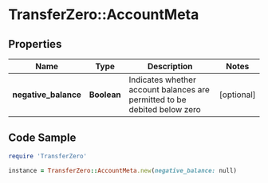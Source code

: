 # TransferZero::AccountMeta

## Properties

Name | Type | Description | Notes
------------ | ------------- | ------------- | -------------
**negative_balance** | **Boolean** | Indicates whether account balances are permitted to be debited below zero | [optional] 

## Code Sample

```ruby
require 'TransferZero'

instance = TransferZero::AccountMeta.new(negative_balance: null)
```


